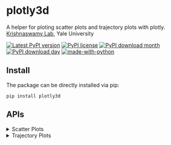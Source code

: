 # plotly3d
A helper for ploting scatter plots and trajectory plots with plotly.
[Krishnaswamy Lab](https://krishnaswamylab.org/members), Yale University

[![Latest PyPI version](https://img.shields.io/pypi/v/plotly3d.svg)](https://pypi.org/project/plotly3d/)
[![PyPI license](https://img.shields.io/pypi/l/plotly3d.svg)](https://pypi.python.org/pypi/plotly3d/)
[![PyPI download month](https://img.shields.io/pypi/dm/plotly3d.svg)](https://pypi.python.org/pypi/plotly3d/)
[![PyPI download day](https://img.shields.io/pypi/dd/plotly3d.svg)](https://pypi.python.org/pypi/plotly3d/)
[![made-with-python](https://img.shields.io/badge/Made%20with-Python-1f425f.svg)](https://www.python.org/)


## Install

The package can be directly installed via pip:
```
pip install plotly3d
```

## APIs

<details><summary>
Scatter Plots
</summary>

```
def scatter(points, colors=None, **kwargs):
    """
    Plots 3D scatter plot with optional rescaling, coloring, and customization.

    Parameters:
    - points: Array of points to plot.
    - colors: Optional array of colors for each point.
    - scaler: Optional scaler object to rescale points. If None and rescaling is enabled, MinMaxScaler is used.
    - **kwargs: Additional optional arguments:
        - s (float): Size of the markers.
        - alpha (float): Opacity of the markers.
        - force_continuous (bool): Force treating colors as continuous even if they seem categorical.
        - title (str): Title of the plot.
        - filename (str): If provided, saves the plot to this file.
        - rescale (bool): If True, rescales points using the provided or default scaler.
        - fig (go.Figure): Plotly figure object to which the scatter plot will be added. If None, a new figure is created.
        - xtitle (str), ytitle (str), ztitle (str): Titles for the X, Y, and Z axes.

    Returns:
    - Plotly figure containing the scatter points plotted in 3D space.
    """
```

</details>

<details><summary>
Trajectory Plots
</summary>

```
def trajectories(trajs, colors=None, **kwargs):
    """
    Plots trajectories in 3D space using Plotly, with unique colors for each category and a single legend entry per category.

    Parameters:
    - trajs: numpy array of shape (a, b, c), where
      a: time bins, b: trajectory index, c: space dimension (c=3 for 3D).

    Returns:
    - Plotly figure containing the trajectories plotted in 3D space.
    """
```

</details>